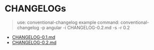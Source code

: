 # CHANGELOGs
> use: conventional-changelog
> example command: conventional-changelog -p angular -i CHANGELOG-0.2.md -s -r 0.2

- [CHANGELOG-0.1.md](./CHANGELOG-0.1.md)
- [CHANGELOG-0.2.md](./CHANGELOG-0.2.md)
